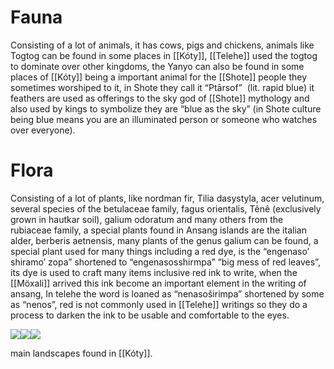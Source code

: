 # Fauna

Consisting of a lot of animals, it has cows, pigs and chickens, animals like Togtog can be found in some places in [[Kóty]], [[Telehe]] used the togtog to dominate over other kingdoms, the Yanyo can also be found in some places of [[Kóty]] being a important animal for the [[Shote]] people they sometimes worshiped to it, in Shote they call it “Ptārsof”  (lit. rapid blue) it feathers are used as offerings to the sky god of [[Shote]] mythology and also used by kings to symbolize they are “blue as the sky” (in Shote culture being blue means you are an illuminated person or someone who watches over everyone).

# Flora

Consisting of a lot of plants, like nordman fir, Tilia dasystyla, acer velutinum, several species of the betulaceae family, fagus orientalis, Tênê (exclusively grown in hautkar soil), galium odoratum and many others from the rubiaceae family, a special plants found in Ansang islands are the italian alder, berberis aetnensis, many plants of the genus galium can be found, a special plant used for many things including a red dye, is the “engenaso’ shiramo’ zopa” shortened to “engenasosshirmpa” “big mess of red leaves”, its dye is used to craft many items inclusive red ink to write, when the [[Möxali]] arrived this ink become an important element in the writing of ansang, In telehe the word is loaned as “nenasoširimpa” shortened by some as “nenos”, red is not commonly used in [[Telehe]] writings so they do a process to darken the ink to be usable and comfortable to the eyes.

![](https://lh7-us.googleusercontent.com/bxD_Ty_a__1Wi5fgeEw2KBxiNNsLd-jPuHYtvKgllLbenDCtSVv-iU4ugodzbvxz0GR4sdYmQfilCE_NgZz2VYG5rECuBVZUMbE8V4DGEi3Q5XiAoLOwo-Za0ZiEOSaSznCRQeWn0y4y9cfBZs0r3w)![](https://lh7-us.googleusercontent.com/4OZcb9hEK27B_5jx6uO5XUu8WewjzP62fkLygSQEI5ZaQivwWzzzaX9GP8HrVKqicTAJw1UzhlGp6TMbExI6mkV1TOYvfHjeCm8t48HKzZnVW5l76RQb7tkjaZY06hCGV01nRxIc4r62cgHQvBEPag)![](https://lh7-us.googleusercontent.com/H_Fjy4fmgmy3151rC2_AXtk6f41D616EB_BrIokyH_8gftVAOByinNn9HNT8r034s6BfWS8i9FtaKGiBurfi850olyoIupyrYpvr_nKS3zQmyj3JZshMPUBzvy6peWcsZXlDOuur1BvskDH843-uMg)

main landscapes found in [[Kóty]].